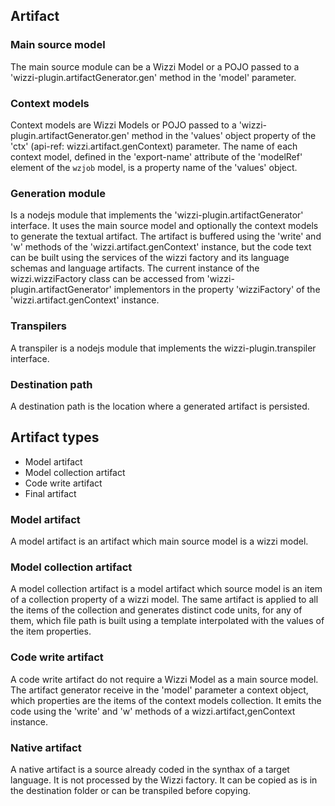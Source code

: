 ## Artifact
### Main source model
The main source module can be a Wizzi Model or a POJO passed to a 'wizzi-plugin.artifactGenerator.gen' method in the 'model' parameter.
### Context models
Context models are Wizzi Models or POJO passed to a 'wizzi-plugin.artifactGenerator.gen' method in the 'values' object property of the 'ctx' (api-ref: wizzi.artifact.genContext) parameter. The name of each context model, defined in the 'export-name' attribute of the 'modelRef' element of the `wzjob` model, is a property name of the 'values' object.
### Generation module
Is a nodejs module that implements the 'wizzi-plugin.artifactGenerator' interface. It uses the main source model and optionally the context models to generate the textual artifact. The artifact is buffered using the 'write' and 'w' methods of the 'wizzi.artifact.genContext' instance, but the code text can be built using the services of the wizzi factory and its language schemas and language artifacts. The current instance of the wizzi.wizziFactory class can be accessed from 'wizzi-plugin.artifactGenerator' implementors in the property 'wizziFactory' of the 'wizzi.artifact.genContext' instance.
### Transpilers
A transpiler is a nodejs module that implements the wizzi-plugin.transpiler interface.
### Destination path
A destination path is the location where a generated artifact is persisted.
## Artifact types
* Model artifact 
* Model collection artifact 
* Code write artifact 
* Final artifact 
### Model artifact
A model artifact is an artifact which main source model is a wizzi model.
### Model collection artifact
A model collection artifact is a model artifact which source model is an item of a collection property of a wizzi model. The same artifact is applied to all the items of the collection and generates distinct code units, for any of them, which file path is built using a template interpolated with the values of the item properties.
### Code write artifact
A code write artifact do not require a Wizzi Model as a main source model. The artifact generator receive in the 'model' parameter a context object, which properties are the items of the context models collection. It emits the code using the 'write' and 'w' methods of a wizzi.artifact,genContext instance.
### Native artifact
A native artifact is a source already coded in the synthax of a target language. It is not processed by the Wizzi factory. It can be copied as is in the destination folder or can be transpiled before copying.